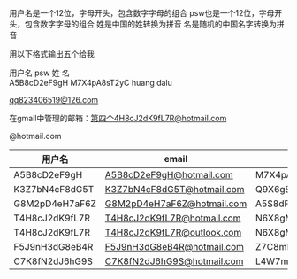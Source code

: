 用户名是一个12位，字母开头，包含数字字母的组合
psw也是一个12位，字母开头，包含数字字母的组合
姓是中国的姓转换为拼音
名是随机的中国名字转换为拼音

用以下格式输出五个给我

用户名		psw		姓	名 			
A5B8cD2eF9gH     M7X4pA8sT2yC      huang      dalu




qq823406519@126.com


在gmail中管理的邮箱：第四个4H8cJ2dK9fL7R@hotmail.com


@hotmail.com

| 用户名         | email                      | psw            | 姓    | 名     |
| -------------- | -------------------------- | -------------- | ----- | ------ |
| A5B8cD2eF9gH   | A5B8cD2eF9gH@hotmail.com   | M7X4pA8sT2yC   | Huang | DaLuo  |
| K3Z7bN4cF8dG5T | K3Z7bN4cF8dG5T@hotmail.com | Q9X6gS5cE7hR2W | Liu   | yixuan |
| G8M2pD4eH7aF6Z | G8M2pD4eH7aF6Z@hotmail.com | A5S8dF7hJ9kL3N | Chen  | ruoxi  |
| T4H8cJ2dK9fL7R | T4H8cJ2dK9fL7R@hotmail.com | N6X8gM4hS7jP2L | Zhang | yuhan  |
| T4H8cJ2dK9fL7R | T4H8cJ2dK9fL7R@outlook.com | N6X8gM4hS7jP2L | Zhang | yuhan  |
| F5J9nH3dG8eB4R | F5J9nH3dG8eB4R@hotmail.com | Z7C8mH4jN6sP3Q | Wang  | zixuan |
| C7K8fN2dJ6hG9S | C7K8fN2dJ6hG9S@hotmail.com | L4W7mR3hN5jP8Z | Li    | yinuo  |





